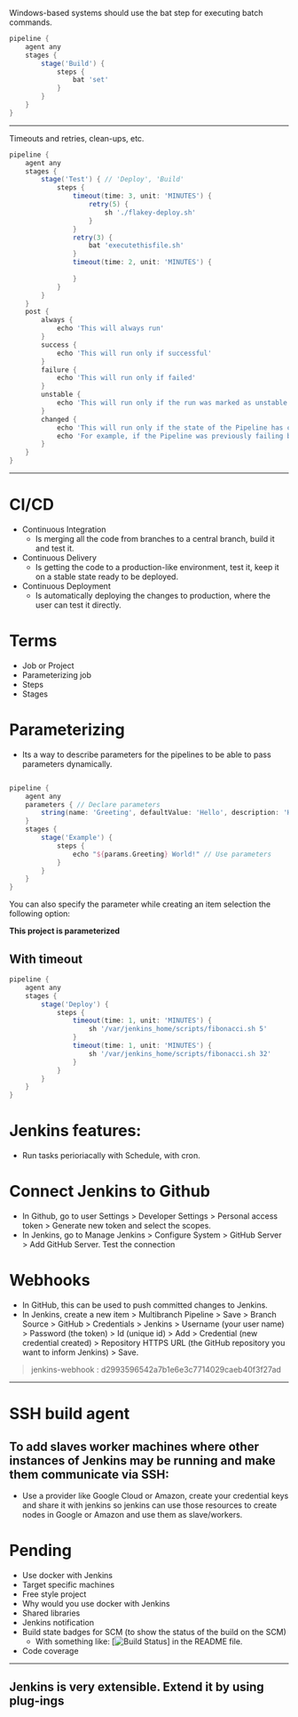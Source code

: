 Windows-based systems should use the bat step for executing batch commands.

```groovy
pipeline {
    agent any
    stages {
        stage('Build') {
            steps {
                bat 'set'
            }
        }
    }
}
```

---

Timeouts and retries, clean-ups, etc.

```groovy
pipeline {
    agent any
    stages {
        stage('Test') { // 'Deploy', 'Build'
            steps {
                timeout(time: 3, unit: 'MINUTES') {
                    retry(5) {
                        sh './flakey-deploy.sh'
                    }
                }
                retry(3) {
                    bat 'executethisfile.sh'
                }
                timeout(time: 2, unit: 'MINUTES') {
                    
                }
            }
        }
    }
    post {
        always {
            echo 'This will always run'
        }
        success {
            echo 'This will run only if successful'
        }
        failure {
            echo 'This will run only if failed'
        }
        unstable {
            echo 'This will run only if the run was marked as unstable'
        }
        changed {
            echo 'This will run only if the state of the Pipeline has changed'
            echo 'For example, if the Pipeline was previously failing but is now successful'
        }
    }
}
```
---


# CI/CD

* Continuous Integration
  * Is merging all the code from branches to a central branch, build it and test it.
* Continuous Delivery
  * Is getting the code to a production-like environment, test it, keep it on a stable state ready to be deployed.
* Continuous Deployment
  * Is automatically deploying the changes to production, where the user can test it directly.


# Terms

* Job or Project
* Parameterizing job
* Steps
* Stages


# Parameterizing

* Its a way to describe parameters for the pipelines to be able to pass parameters dynamically.


```groovy

pipeline {
    agent any
    parameters { // Declare parameters
        string(name: 'Greeting', defaultValue: 'Hello', description: 'How should I greet the world?')
    }
    stages {
        stage('Example') {
            steps {
                echo "${params.Greeting} World!" // Use parameters
            }
        }
    }
}

```

You can also specify the parameter while creating an item selection the following option:

**This project is parameterized**

## With timeout

```groovy
pipeline {
    agent any
    stages {
        stage('Deploy') {
            steps {
                timeout(time: 1, unit: 'MINUTES') {
                    sh '/var/jenkins_home/scripts/fibonacci.sh 5'
                }
                timeout(time: 1, unit: 'MINUTES') {
                    sh '/var/jenkins_home/scripts/fibonacci.sh 32'
                }
            }
        }
    }
}

```
# Jenkins features:

* Run tasks perioriacally with Schedule, with cron.

# Connect Jenkins to Github

* In Github, go to user Settings > Developer Settings > Personal access token > Generate new token and select the scopes.
* In Jenkins, go to Manage Jenkins > Configure System > GitHub Server > Add GitHub Server. Test the connection


# Webhooks

* In GitHub, this can be used to push committed changes to Jenkins.
* In Jenkins, create a new item > Multibranch Pipeline > Save > Branch Source > GitHub > Credentials > Jenkins > Username (your user name) > Password (the token) > Id (unique id) > Add > Credential (new credential created) > Repository HTTPS URL (the GitHub repository you want to inform Jenkins) > Save.


> jenkins-webhook : d2993596542a7b1e6e3c7714029caeb40f3f27ad


---

# SSH build agent

## To add slaves worker machines where other instances of Jenkins may be running and make them communicate via SSH:

* Use a provider like Google Cloud or Amazon, create your credential keys and share it with jenkins so jenkins can use those resources to create nodes in Google or Amazon and use them as slave/workers.

# Pending

* Use docker with Jenkins
* Target specific machines
* Free style project
* Why would you use docker with Jenkins
* Shared libraries
* Jenkins notification
* Build state badges for SCM (to show the status of the build on the SCM)
    * With something like: [![Build Status](http://jenkins.kumulus.co:8080/buildStatus/icon?job=libraries)] in the README file.
* Code coverage

---

## Jenkins is very extensible. Extend it by using plug-ings



